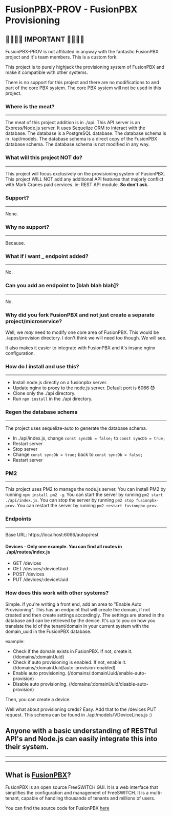 # FusionPBX-PROV - FusionPBX Provisioning

## 🔔🔔🔔🔔 IMPORTANT 🔔🔔🔔🔔

FusionPBX-PROV is not affiliated in anyway with the fantastic FusionPBX project and it's team members. This is a custom fork.

This project is to purely highjack the provisioning system of FusionPBX and make it compatible with other systems.

There is no support for this project and there are no modifications to and part of the core PBX system. The core PBX system will not be used in this project.

### Where is the meat?

---

The meat of this project addition is in ./api. This API server is an Express/Node.js server. It uses Sequelize ORM to interact with the database. The database is a PostgreSQL database. The database schema is in ./api/models. The database schema is a direct copy of the FusionPBX database schema. The database schema is not modified in any way.

### What will this project NOT do?

---

This project will focus exclusively on the provisioning system of FusionPBX. This project WILL NOT add any additional API features that majorly conflict with Mark Cranes paid services. ie: REST API module. **So don't ask.**

### Support?

---

None.

### Why no support?

---

Because.

### What if I want **\_** endpoint added?

---

No.

### Can you add an endpoint to [blah blah blah]?

---

No.

### Why did you fork FusionPBX and not just create a separate project/microservice?

Well, we _may_ need to modify one core area of FusionPBX. This would be ./apps/provision directory. I don't think we will need too though. We will see.

It also makes it easier to integrate with FusionPBX and it's insane nginx configuration.

### How do I install and use this?

---

- Install node.js directly on a fusionpbx server.
- Update nginx to proxy to the node.js server. Default port is 6066 😈
- Clone only the ./api directory.
- Run `npm install` in the ./api directory.

### Regen the database schema

---

The project uses sequelize-auto to generate the database schema.

- In ./api/index.js, change `const syncDb = false;` to `const syncDb = true;`
- Restart server
- Stop server
- Change `const syncDb = true;` back to `const syncDb = false;`
- Restart server

### PM2

---

This project uses PM2 to manage the node.js server. You can install PM2 by running `npm install pm2 -g`. You can start the server by running `pm2 start ./api/index.js`. You can stop the server by running `pm2 stop fusionpbx-prov`. You can restart the server by running `pm2 restart fusionpbx-prov`.

### Endpoints

---

Base URL: https://localhost:6066/autop/rest

#### Devices - Only one example. You can find all routes in ./api/routes/index.js

- GET /devices
- GET /devices/:deviceUuid
- POST /devices
- PUT /devices/:deviceUuid

### How does this work with other systems?

Simple. If you're writing a front end, add an area to "Enable Auto Provisioning". This has an endpoint that will create the domain, if not created and then create settings accordingly. The settings are stored in the database and can be retrieved by the device. It's up to you on how you translate the id of the tenant/domain in your current system with the domain_uuid in the FusionPBX database.

example:

- Check if the domain exists in FusionPBX. If not, create it. (/domains/:domainUuid)
- Check if auto provisioning is enabled. If not, enable it. (/domains/:domainUuid/auto-provision-enabled)
- Enable auto provisioning. (/domains/:domainUuid/enable-auto-provision)
- Disable auto provisioning. (/domains/:domainUuid/disable-auto-provision)

Then, you can create a device.

Well what about provisioning creds? Easy. Add that to the /devices PUT request. This schema can be found in ./api/models/VDeviceLines.js :)

## Anyone with a basic understanding of RESTful API's and Node.js can easily integrate this into their system.

---

---

## What is [FusionPBX](https://www.fusionpbx.com/)?

FusionPBX is an open source FreeSWITCH GUI. It is a web interface that simplifies the configuration and management of FreeSWITCH. It is a multi-tenant, capable of handling thousands of tenants and millions of users.

You can find the source code for FusionPBX [here](https://github.com/fusionpbx/fusionpbx)
